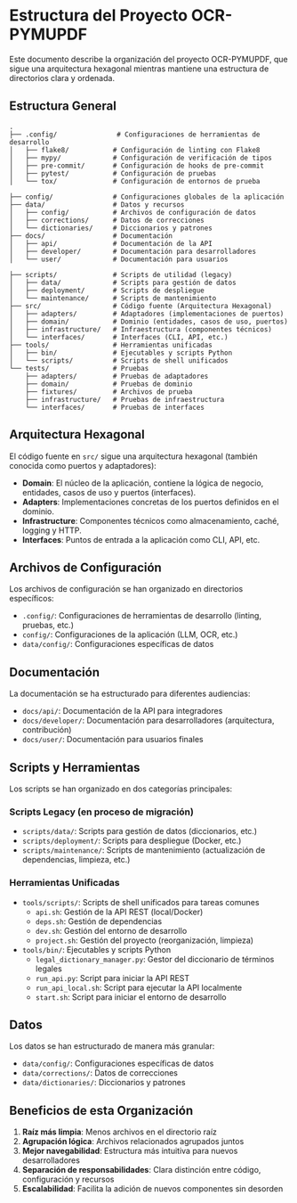 # Estructura del Proyecto OCR-PYMUPDF

Este documento describe la organización del proyecto OCR-PYMUPDF, que sigue una arquitectura hexagonal mientras mantiene una estructura de directorios clara y ordenada.

## Estructura General

```
.
├── .config/               # Configuraciones de herramientas de desarrollo
│   ├── flake8/           # Configuración de linting con Flake8
│   ├── mypy/             # Configuración de verificación de tipos
│   ├── pre-commit/       # Configuración de hooks de pre-commit
│   ├── pytest/           # Configuración de pruebas
│   └── tox/              # Configuración de entornos de prueba

├── config/               # Configuraciones globales de la aplicación
├── data/                 # Datos y recursos
│   ├── config/           # Archivos de configuración de datos
│   ├── corrections/      # Datos de correcciones
│   └── dictionaries/     # Diccionarios y patrones
├── docs/                 # Documentación
│   ├── api/              # Documentación de la API
│   ├── developer/        # Documentación para desarrolladores
│   └── user/             # Documentación para usuarios

├── scripts/              # Scripts de utilidad (legacy)
│   ├── data/             # Scripts para gestión de datos
│   ├── deployment/       # Scripts de despliegue
│   └── maintenance/      # Scripts de mantenimiento
├── src/                  # Código fuente (Arquitectura Hexagonal)
│   ├── adapters/         # Adaptadores (implementaciones de puertos)
│   ├── domain/           # Dominio (entidades, casos de uso, puertos)
│   ├── infrastructure/   # Infraestructura (componentes técnicos)
│   └── interfaces/       # Interfaces (CLI, API, etc.)
├── tools/                # Herramientas unificadas
│   ├── bin/              # Ejecutables y scripts Python
│   └── scripts/          # Scripts de shell unificados
└── tests/                # Pruebas
    ├── adapters/         # Pruebas de adaptadores
    ├── domain/           # Pruebas de dominio
    ├── fixtures/         # Archivos de prueba
    ├── infrastructure/   # Pruebas de infraestructura
    └── interfaces/       # Pruebas de interfaces
```

## Arquitectura Hexagonal

El código fuente en `src/` sigue una arquitectura hexagonal (también conocida como puertos y adaptadores):

- **Domain**: El núcleo de la aplicación, contiene la lógica de negocio, entidades, casos de uso y puertos (interfaces).
- **Adapters**: Implementaciones concretas de los puertos definidos en el dominio.
- **Infrastructure**: Componentes técnicos como almacenamiento, caché, logging y HTTP.
- **Interfaces**: Puntos de entrada a la aplicación como CLI, API, etc.

## Archivos de Configuración

Los archivos de configuración se han organizado en directorios específicos:

- `.config/`: Configuraciones de herramientas de desarrollo (linting, pruebas, etc.)
- `config/`: Configuraciones de la aplicación (LLM, OCR, etc.)
- `data/config/`: Configuraciones específicas de datos

## Documentación

La documentación se ha estructurado para diferentes audiencias:

- `docs/api/`: Documentación de la API para integradores
- `docs/developer/`: Documentación para desarrolladores (arquitectura, contribución)
- `docs/user/`: Documentación para usuarios finales

## Scripts y Herramientas

Los scripts se han organizado en dos categorías principales:

### Scripts Legacy (en proceso de migración)

- `scripts/data/`: Scripts para gestión de datos (diccionarios, etc.)
- `scripts/deployment/`: Scripts para despliegue (Docker, etc.)
- `scripts/maintenance/`: Scripts de mantenimiento (actualización de dependencias, limpieza, etc.)

### Herramientas Unificadas

- `tools/scripts/`: Scripts de shell unificados para tareas comunes
  - `api.sh`: Gestión de la API REST (local/Docker)
  - `deps.sh`: Gestión de dependencias
  - `dev.sh`: Gestión del entorno de desarrollo
  - `project.sh`: Gestión del proyecto (reorganización, limpieza)
- `tools/bin/`: Ejecutables y scripts Python
  - `legal_dictionary_manager.py`: Gestor del diccionario de términos legales
  - `run_api.py`: Script para iniciar la API REST
  - `run_api_local.sh`: Script para ejecutar la API localmente
  - `start.sh`: Script para iniciar el entorno de desarrollo

## Datos

Los datos se han estructurado de manera más granular:

- `data/config/`: Configuraciones específicas de datos
- `data/corrections/`: Datos de correcciones
- `data/dictionaries/`: Diccionarios y patrones

## Beneficios de esta Organización

1. **Raíz más limpia**: Menos archivos en el directorio raíz
2. **Agrupación lógica**: Archivos relacionados agrupados juntos
3. **Mejor navegabilidad**: Estructura más intuitiva para nuevos desarrolladores
4. **Separación de responsabilidades**: Clara distinción entre código, configuración y recursos
5. **Escalabilidad**: Facilita la adición de nuevos componentes sin desorden